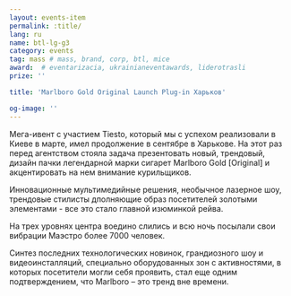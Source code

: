 ```yaml
---
layout: events-item
permalink: :title/
lang: ru
name: btl-lg-g3
category: events
tag: mass # mass, brand, corp, btl, mice
award:  # eventarizacia, ukrainianeventawards, liderotrasli
prize: ''

title: 'Marlboro Gold Original Launch Plug-in Харьков'

og-image: ''
---
```


Мега-ивент с участием Tiesto, который мы с успехом реализовали в Киеве в марте, имел продолжение в сентябре в Харькове.
На этот раз перед агентством  стояла задача презентовать новый, трендовый, дизайн пачки легендарной марки сигарет Marlboro Gold [Original] и акцентировать на нем внимание курильщиков.

Инновационные мультимедийные решения, необычное лазерное шоу, трендовые стилисты дполняющие образ посетителей золотыми элементами - все это стало главной изюминкой рейва.
 
На трех уровнях  центра воедино слились и всю ночь посылали свои вибрации Маэстро более 7000 человек.

Синтез последних технологических новинок, грандиозного шоу и видеоинсталляций, специально оборудованных зон с активностями, в которых посетители могли себя проявить, стал еще одним подтверждением, что Marlboro – это тренд вне времени.
